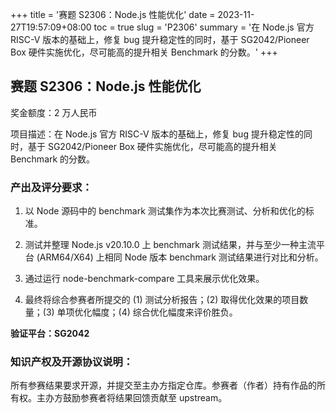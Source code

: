 +++
title = '赛题 S2306：Node.js 性能优化'
date = 2023-11-27T19:57:09+08:00
toc = true
slug = 'P2306'
summary = '在 Node.js 官方 RISC-V 版本的基础上，修复 bug 提升稳定性的同时，基于 SG2042/Pioneer Box 硬件实施优化，尽可能高的提升相关 Benchmark 的分数。'
+++

## 赛题 S2306：Node.js 性能优化

奖金额度：2 万人民币

项目描述：在 Node.js 官方 RISC-V 版本的基础上，修复 bug 提升稳定性的同时，基于 SG2042/Pioneer Box 硬件实施优化，尽可能高的提升相关 Benchmark 的分数。

### 产出及评分要求：

1. 以 Node 源码中的 benchmark 测试集作为本次比赛测试、分析和优化的标准。

2. 测试并整理 Node.js v20.10.0 上 benchmark 测试结果，并与至少一种主流平台 (ARM64/X64) 上相同 Node 版本 benchmark 测试结果进行对比和分析。

3. 通过运行 node-benchmark-compare 工具来展示优化效果。

4. 最终将综合参赛者所提交的 (1) 测试分析报告；(2) 取得优化效果的项目数量；(3) 单项优化幅度；(4) 综合优化幅度来评价胜负。

**验证平台：SG2042**

### 知识产权及开源协议说明：

所有参赛结果要求开源，并提交至主办方指定仓库。参赛者（作者）持有作品的所有权。主办方鼓励参赛者将结果回馈贡献至 upstream。
